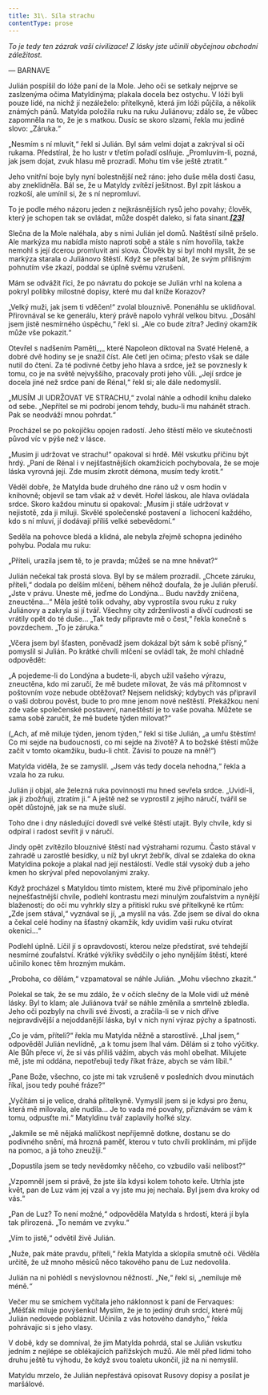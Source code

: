 ```yaml
---
title: 31\. Síla strachu
contentType: prose
---
```


<section>

_To je tedy ten zázrak vaší civilizace! Z lásky jste učinili obyčejnou obchodní záležitost._

— BARNAVE

Julián pospíšil do lóže paní de la Mole. Jeho oči se setkaly nejprve se zaslzenýma očima Matyldinýma; plakala docela bez ostychu. V lóži byli pouze lidé, na nichž jí nezáleželo: přítelkyně, která jim lóži půjčila, a několik známých pánů. Matylda položila ruku na ruku Juliánovu; zdálo se, že vůbec zapomněla na to, že je s matkou. Dusíc se skoro slzami, řekla mu jediné slovo: „Záruka.“

„Nesmím s ní mluvit,“ řekl si Julián. Byl sám velmi dojat a zakrýval si oči rukama. Předstíral, že ho lustr v třetím pořadí oslňuje. „Promluvím-li, pozná, jak jsem dojat, zvuk hlasu mě prozradí. Mohu tím vše ještě ztratit.“

Jeho vnitřní boje byly nyní bolestnější než ráno: jeho duše měla dosti času, aby zneklidněla. Bál se, že u Matyldy zvítězí ješitnost. Byl zpit láskou a rozkoší, ale umínil si, že s ní nepromluví.

To je podle mého názoru jeden z nejkrásnějších rysů jeho povahy; člověk, který je schopen tak se ovládat, může dospět daleko, si fata sinant.[_**\[23\]**_](./resources/undefined)

Slečna de la Mole naléhala, aby s nimi Julián jel domů. Naštěstí silně pršelo. Ale markýza mu nabídla místo naproti sobě a stále s ním hovořila, takže nemohl s její dcerou promluvit ani slova. Člověk by si byl mohl myslit, že se markýza starala o Juliánovo štěstí. Když se přestal bát, že svým přílišným pohnutím vše zkazí, poddal se úplně svému vzrušení.

Mám se odvážit říci, že po návratu do pokoje se Julián vrhl na kolena a pokryl polibky milostné dopisy, které mu dal kníže Korazov?

„Velký muži, jak jsem ti vděčen!“ zvolal blouznivě. Ponenáhlu se uklidňoval. Přirovnával se ke generálu, který právě napolo vyhrál velkou bitvu. „Dosáhl jsem jistě nesmírného úspěchu,“ řekl si. „Ale co bude zítra? Jediný okamžik může vše pokazit.“

Otevřel s nadšením Paměti_,_ které Napoleon diktoval na Svaté Heleně, a dobré dvě hodiny se je snažil číst. Ale četl jen očima; přesto však se dále nutil do čtení. Za té podivné četby jeho hlava a srdce, jež se povznesly k tomu, co je na světě nejvyššího, pracovaly proti jeho vůli. „Její srdce je docela jiné než srdce paní de Rénal,“ řekl si; ale dále nedomyslil.

„MUSÍM JI UDRŽOVAT VE STRACHU,“ zvolal náhle a odhodil knihu daleko od sebe. „Nepřítel se mi podrobí jenom tehdy, budu-li mu nahánět strach. Pak se neodváží mnou pohrdat.“

Procházel se po pokojíčku opojen radostí. Jeho štěstí mělo ve skutečnosti původ víc v pýše než v lásce.

„Musím ji udržovat ve strachu!“ opakoval si hrdě. Měl vskutku příčinu být hrdý. „Paní de Rénal i v nejšťastnějších okamžicích pochybovala, že se moje láska vyrovná její. Zde musím zkrotit démona, musím tedy krotit.“

Věděl dobře, že Matylda bude druhého dne ráno už v osm hodin v knihovně; objevil se tam však až v devět. Hořel láskou, ale hlava ovládala srdce. Skoro každou minutu si opakoval: „Musím ji stále udržovat v nejistotě, zda ji miluji. Skvělé společenské postavení a  lichocení každého, kdo s ní mluví, jí dodávají příliš velké sebevědomí.“

Seděla na pohovce bledá a klidná, ale nebyla zřejmě schopna jediného pohybu. Podala mu ruku:

„Příteli, urazila jsem tě, to je pravda; můžeš se na mne hněvat?“

Julián nečekal tak prostá slova. Byl by se málem prozradil. „Chcete záruku, příteli,“ dodala po delším mlčení, během něhož doufala, že je Julián přeruší. „Jste v právu. Uneste mě, jeďme do Londýna… Budu navždy zničena, zneuctěna…“ Měla ještě tolik odvahy, aby vyprostila svou ruku z ruky Juliánovy a zakryla si jí tvář. Všechny city zdrženlivosti a dívčí cudnosti se vrátily opět do té duše… „Tak tedy připravte mě o čest,“ řekla konečně s povzdechem. „To je záruka.“

„Včera jsem byl šťasten, poněvadž jsem dokázal být sám k sobě přísný,“ pomyslil si Julián. Po krátké chvíli mlčení se ovládl tak, že mohl chladně odpovědět:

„A pojedeme-li do Londýna a budete-li, abych užil vašeho výrazu, zneuctěna, kdo mi zaručí, že mě budete milovat, že vás má přítomnost v poštovním voze nebude obtěžovat? Nejsem nelidský; kdybych vás připravil o vaši dobrou pověst, bude to pro mne jenom nové neštěstí. Překážkou není zde vaše společenské postavení, naneštěstí je to vaše povaha. Můžete se sama sobě zaručit, že mě budete týden milovat?“

(„Ach, ať mě miluje týden, jenom týden,“ řekl si tiše Julián, „a umřu štěstím! Co mi sejde na budoucnosti, co mi sejde na životě? A to božské štěstí může začít v tomto okamžiku, budu-li chtít. Závisí to pouze na mně!“)

Matylda viděla, že se zamyslil. „Jsem vás tedy docela nehodna,“ řekla a vzala ho za ruku.

Julián ji objal, ale železná ruka povinnosti mu hned sevřela srdce. „Uvidí-li, jak ji zbožňuji, ztratím ji.“ A ještě než se vyprostil z jejího náručí, tvářil se opět důstojně, jak se na muže sluší.

Toho dne i dny následující dovedl své velké štěstí utajit. Byly chvíle, kdy si odpíral i radost sevřít ji v náručí.

Jindy opět zvítězilo blouznivé štěstí nad výstrahami rozumu. Často stával v zahradě u zarostlé besídky, u níž byl ukryt žebřík, díval se zdaleka do okna Matyldina pokoje a plakal nad její nestálostí. Vedle stál vysoký dub a jeho kmen ho skrýval před nepovolanými zraky.

Když procházel s Matyldou tímto místem, které mu živě připomínalo jeho nejnešťastnější chvíle, podlehl kontrastu mezi minulým zoufalstvím a nynější blažeností; do očí mu vyhrkly slzy a přitiskl ruku své přítelkyně ke rtům: „Zde jsem stával,“ vyznával se jí, „a myslil na vás. Zde jsem se díval do okna a čekal celé hodiny na šťastný okamžik, kdy uvidím vaši ruku otvírat okenici…“

Podlehl úplně. Líčil jí s opravdovostí, kterou nelze předstírat, své tehdejší nesmírné zoufalství. Krátké výkřiky svědčily o jeho nynějším štěstí, které učinilo konec těm hrozným mukám.

„Proboha, co dělám,“ vzpamatoval se náhle Julián. „Mohu všechno zkazit.“

Polekal se tak, že se mu zdálo, že v očích slečny de la Mole vidí už méně lásky. Byl to klam; ale Juliánova tvář se náhle změnila a smrtelně zbledla. Jeho oči pozbyly na chvíli své živosti, a zračila-li se v nich dříve nejpravdivější a nejoddanější láska, byl v nich nyní výraz pýchy a špatnosti.

„Co je vám, příteli?“ řekla mu Matylda něžně a starostlivě. „Lhal jsem,“ odpověděl Julián nevlídně, „a k tomu jsem lhal vám. Dělám si z toho výčitky. Ale Bůh přece ví, že si vás příliš vážím, abych vás mohl obelhat. Milujete mě, jste mi oddána, nepotřebuji tedy říkat fráze, abych se vám líbil.“

„Pane Bože, všechno, co jste mi tak vzrušeně v posledních dvou minutách říkal, jsou tedy pouhé fráze?“

„Vyčítám si je velice, drahá přítelkyně. Vymyslil jsem si je kdysi pro ženu, která mě milovala, ale nudila… Je to vada mé povahy, přiznávám se vám k tomu, odpusťte mi.“ Matyldinu tvář zaplavily hořké slzy.

„Jakmile se mě nějaká maličkost nepříjemně dotkne, dostanu se do podivného snění, má hrozná paměť, kterou v tuto chvíli proklínám, mi přijde na pomoc, a já toho zneužiji.“

„Dopustila jsem se tedy nevědomky něčeho, co vzbudilo vaši nelibost?“

„Vzpomněl jsem si právě, že jste šla kdysi kolem tohoto keře. Utrhla jste květ, pan de Luz vám jej vzal a vy jste mu jej nechala. Byl jsem dva kroky od vás.“

„Pan de Luz? To není možné,“ odpověděla Matylda s hrdostí, která jí byla tak přirozená. „To nemám ve zvyku.“

„Vím to jistě,“ odvětil živě Julián.

„Nuže, pak máte pravdu, příteli,“ řekla Matylda a sklopila smutně oči. Věděla určitě, že už mnoho měsíců něco takového panu de Luz nedovolila.

Julián na ni pohlédl s nevýslovnou něžností. „Ne,“ řekl si, „nemiluje mě méně._“_

Večer mu se smíchem vyčítala jeho náklonnost k paní de Fervaques: „Měšťák miluje povýšenku! Myslím, že je to jediný druh srdcí, které můj Julián nedovede pobláznit. Učinila z vás hotového dandyho,“ řekla pohrávajíc si s jeho vlasy.

V době, kdy se domníval, že jím Matylda pohrdá, stal se Julián vskutku jedním z nejlépe se oblékajících pařížských mužů. Ale měl před lidmi toho druhu ještě tu výhodu, že když svou toaletu ukončil, již na ni nemyslil.

Matyldu mrzelo, že Julián nepřestává opisovat Rusovy dopisy a posílat je maršálové.

</section>
